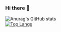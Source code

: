 ### Hi there 👋

<!--
**MaryWylde/MaryWylde** is a ✨ _special_ ✨ repository because its `README.md` (this file) appears on your GitHub profile.

Here are some ideas to get you started:

- 🔭 I’m currently working on ...
- 🌱 I’m currently learning ...
- 👯 I’m looking to collaborate on ...
- 🤔 I’m looking for help with ...
- 💬 Ask me about ...
- 📫 How to reach me: ...
- 😄 Pronouns: ...
- ⚡ Fun fact: ...
-->

![Anurag's GitHub stats](https://github-readme-stats.vercel.app/api?username=MaryWylde&count_private=true&theme=dark&show_icons=true)
</br>
[![Top Langs](https://github-readme-stats.vercel.app/api/top-langs/?username=MaryWylde&count_private=true&theme=dark&show_icons=true)](https://github.com/MaryWylde/github-readme-stats)
